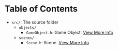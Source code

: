 # Table of Contents

-   `src/`: The source folder
    -   `objects/`
        -   `GameObject.h`: Game Object. [View More Info](/docs/src/objects/GameObject.md)
    -   `scenes/`
        -   `Scene.h`: Scene. [View More Info](/docs/src/scenes/Scene.md.md)
